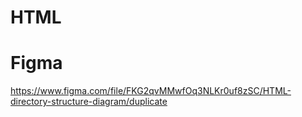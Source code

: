 # HTML

# Figma
https://www.figma.com/file/FKG2qvMMwfOq3NLKr0uf8zSC/HTML-directory-structure-diagram/duplicate

